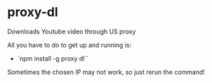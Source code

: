 # proxy-dl
Downloads Youtube video through US proxy

All you have to do to get up and running is: 
  - `npm install -g proxy dl``

Sometimes the chosen IP may not work, so just rerun the command!
